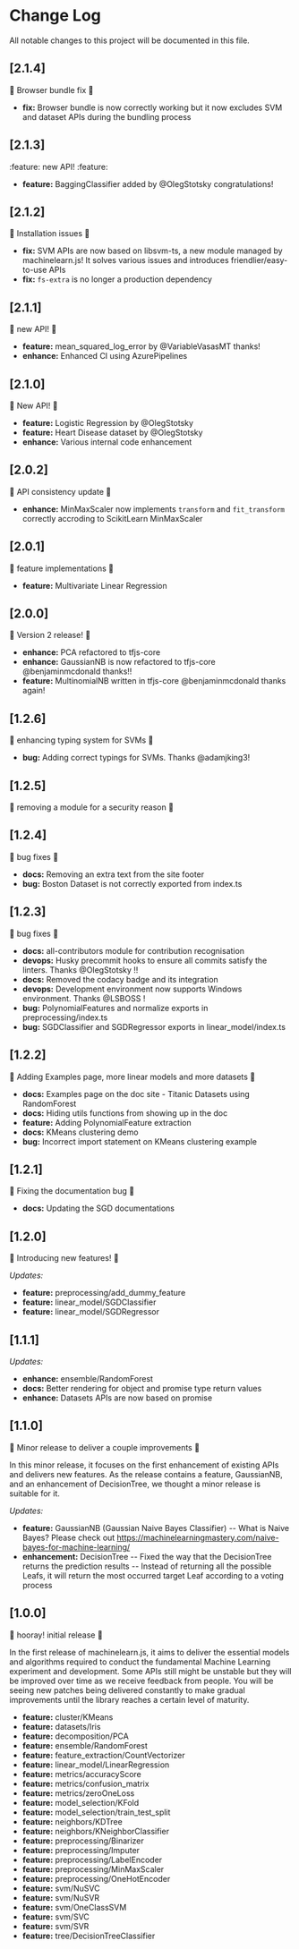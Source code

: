 # Change Log

All notable changes to this project will be documented in this file.

## [2.1.4]

:bug: Browser bundle fix :bug:

* **fix:** Browser bundle is now correctly working but it now excludes SVM and dataset APIs during the bundling process

## [2.1.3]

:feature: new API! :feature:

* **feature:** BaggingClassifier added by @OlegStotsky congratulations!

## [2.1.2]

:bug: Installation issues :bug:

* **fix:** SVM APIs are now based on libsvm-ts, a new module managed by machinelearn.js! It solves various issues and introduces friendlier/easy-to-use APIs
* **fix:** `fs-extra` is no longer a production dependency

## [2.1.1]

:rocket: new API! :rocket:

* **feature:** mean_squared_log_error by @VariableVasasMT thanks!
* **enhance:** Enhanced CI using AzurePipelines

## [2.1.0]

:rocket: New API! :rocket:

* **feature:** Logistic Regression by @OlegStotsky
* **feature:** Heart Disease dataset by @OlegStotsky
* **enhance:** Various internal code enhancement

## [2.0.2]

:bug: API consistency update :bug:

* **enhance:** MinMaxScaler now implements `transform` and `fit_transform` correctly accroding to ScikitLearn MinMaxScaler

## [2.0.1]

:rocket: feature implementations :rocket:

* **feature:** Multivariate Linear Regression

## [2.0.0]

:rocket: Version 2 release! :rocket:

* **enhance:** PCA refactored to tfjs-core
* **enhance:** GaussianNB is now refactored to tfjs-core @benjaminmcdonald thanks!!
* **feature:** MultinomialNB written in tfjs-core @benjaminmcdonald thanks again!

## [1.2.6]

:rocket: enhancing typing system for SVMs :rocket:

* **bug:** Adding correct typings for SVMs. Thanks @adamjking3!

## [1.2.5]

:bug: removing a module for a security reason :bug:

## [1.2.4]

:rocket: bug fixes :rocket:

* **docs:** Removing an extra text from the site footer
* **bug:** Boston Dataset is not correctly exported from index.ts

## [1.2.3]

:rocket: bug fixes :rocket:

* **docs:** all-contributors module for contribution recognisation
* **devops:** Husky precommit hooks to ensure all commits satisfy the linters. Thanks @OlegStotsky !!
* **docs:** Removed the codacy badge and its integration
* **devops:** Development environment now supports Windows environment. Thanks @LSBOSS !
* **bug:** PolynomialFeatures and normalize exports in preprocessing/index.ts
* **bug:** SGDClassifier and SGDRegressor exports in linear_model/index.ts

## [1.2.2]

:rocket: Adding Examples page, more linear models and more datasets :rocket:

* **docs:** Examples page on the doc site - Titanic Datasets using RandomForest
* **docs:** Hiding utils functions from showing up in the doc
* **feature:** Adding PolynomialFeature extraction
* **docs:** KMeans clustering demo
* **bug:** Incorrect import statement on KMeans clustering example

## [1.2.1]

:bug: Fixing the documentation bug :bug:

* **docs:** Updating the SGD documentations

## [1.2.0]

:rocket: Introducing new features! :rocket:

_Updates:_

* **feature:** preprocessing/add_dummy_feature
* **feature:** linear_model/SGDClassifier
* **feature:** linear_model/SGDRegressor

## [1.1.1]

_Updates:_

* **enhance:** ensemble/RandomForest
* **docs:** Better rendering for object and promise type return values
* **enhance:** Datasets APIs are now based on promise

## [1.1.0]

:raised_hands: Minor release to deliver a couple improvements :raised_hands:

In this minor release, it focuses on the first enhancement of existing APIs and delivers new features. As the release contains a feature, GaussianNB, and an enhancement of DecisionTree, we thought a minor release is suitable for it.

_Updates:_

* **feature:** GaussianNB (Gaussian Naive Bayes Classifier)
  -- What is Naive Bayes? Please check out https://machinelearningmastery.com/naive-bayes-for-machine-learning/
* **enhancement:** DecisionTree
  -- Fixed the way that the DecisionTree returns the prediction results
  -- Instead of returning all the possible Leafs, it will return the most occurred target Leaf according to a voting process

## [1.0.0]

:baby_chick: hooray! initial release :baby_chick:

In the first release of machinelearn.js,
it aims to deliver the essential models and algorithms required to conduct
the fundamental Machine Learning experiment and development. Some APIs still
might be unstable but they will be improved over time as we receive feedback
from people. You will be seeing new patches being delivered constantly to make gradual
improvements until the library reaches a certain level of maturity.

* **feature:** cluster/KMeans
* **feature:** datasets/Iris
* **feature:** decomposition/PCA
* **feature:** ensemble/RandomForest
* **feature:** feature_extraction/CountVectorizer
* **feature:** linear_model/LinearRegression
* **feature:** metrics/accuracyScore
* **feature:** metrics/confusion_matrix
* **feature:** metrics/zeroOneLoss
* **feature:** model_selection/KFold
* **feature:** model_selection/train_test_split
* **feature:** neighbors/KDTree
* **feature:** neighbors/KNeighborClassifier
* **feature:** preprocessing/Binarizer
* **feature:** preprocessing/Imputer
* **feature:** preprocessing/LabelEncoder
* **feature:** preprocessing/MinMaxScaler
* **feature:** preprocessing/OneHotEncoder
* **feature:** svm/NuSVC
* **feature:** svm/NuSVR
* **feature:** svm/OneClassSVM
* **feature:** svm/SVC
* **feature:** svm/SVR
* **feature:** tree/DecisionTreeClassifier
